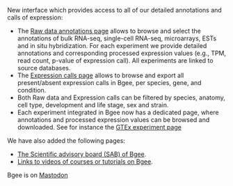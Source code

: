 New interface which provides access to all of our detailed annotations and calls of expression:
* The [Raw data annotations page](/search/raw-data) allows to browse and select the annotations of bulk RNA-seq, single-cell RNA-seq, microarrays, ESTs and in situ hybridization. For each experiment we provide detailed annotations and corresponding processed expression values (e.g., TPM, read count, p-value of expression call). All experiments are linked to source databases.
* The [Expression calls page](/search/expression-calls) allows to browse and export all present/absent expression calls in Bgee, per species, gene, and condition.
* Both Raw data and Expression calls can be filtered by species, anatomy, cell type, development and life stage, sex and strain.
* Each experiment integrated in Bgee now has a dedicated page, where annotations and processed expression values can be browsed and downloaded. See for instance the [GTEx experiment page](/experiment/SRP012682)

We have also added the following pages:
* [The Scientific advisory board (SAB) of Bgee](/about/bgeesab).
* [Links to videos of courses or tutorials on Bgee](/support/videos).

Bgee is on [Mastodon](https://genomic.social/@bgeedb)

